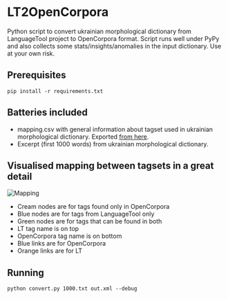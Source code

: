 LT2OpenCorpora
==============

Python script to convert ukrainian morphological dictionary from LanguageTool project to OpenCorpora format.
Script runs well under PyPy and also collects some stats/insights/anomalies in the input dictionary.
Use at your own risk.

## Prerequisites
```pip install -r requirements.txt```

## Batteries included
* mapping.csv with general information about tagset used in ukrainian morphological dictionary. Exported [from here](https://docs.google.com/spreadsheets/d/1CA5-11RQhlkTEVXejB9IQOwmzzBXBsH_dfKlcYQlPrU/edit#gid=1425823959).
* Excerpt (first 1000 words) from ukrainian morphological dictionary.

## Visualised mapping between tagsets in a great detail
![Mapping](http://i.imgur.com/X2gpPH5.png)
* Cream nodes are for tags found only in OpenCorpora
* Blue nodes are for tags from LanguageTool only
* Green nodes are for tags that can be found in both
* LT tag name is on top
* OpenCorpora tag name is on bottom
* Blue links are for OpenCorpora
* Orange links are for LT

## Running
```python convert.py 1000.txt out.xml --debug```
